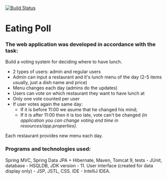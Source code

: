 
[![Build Status](https://travis-ci.org/AlexBezsh/eatingpoll.svg?branch=master)](https://travis-ci.org/AlexBezsh/eatingpoll)

# Eating Poll
### The web application was developed in accordance with the task:
Build a voting system for deciding where to have lunch.

 * 2 types of users: admin and regular users
 * Admin can input a restaurant and it's lunch menu of the day (2-5 items usually, just a dish name and price)
 * Menu changes each day (admins do the updates)
 * Users can vote on which restaurant they want to have lunch at
 * Only one vote counted per user
 * If user votes again the same day:
    - If it is before 11:00 we asume that he changed his mind;
    - If it is after 11:00 then it is too late, vote can't be changed _(in application you can change voting end time in resources/app.properties)_.
    
Each restaurant provides new menu each day.

### Programs and technologies used:
Spring MVC, Spring Data JPA + Hibernate, Maven, Tomcat 9, tests - JUnit, database - HSQLDB, JDK version - 11. User interface (created for data display only) - JSP, JSTL, CSS. IDE - IntelliJ IDEA.
